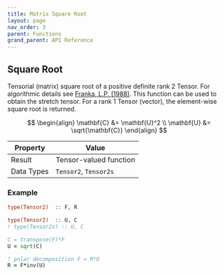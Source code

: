 ```yaml
---
title: Matrix Square Root
layout: page
nav_order: 3
parent: Functions
grand_parent: API Reference
---
```


## Square Root

Tensorial (matrix) square root of a positive definite rank 2 Tensor. For algorithmic details see [Franka, L.P. (1988)](https://inis.iaea.org/search/search.aspx?orig_q=RN:20064555). This function can be used to obtain the stretch tensor. For a rank 1 Tensor (vector), the element-wise square root is returned.

$$
\begin{align}
  \mathbf{C} &= \mathbf{U}^2 \\
  \mathbf{U} &= \sqrt{\mathbf{C}}
\end{align}
$$

| Property   | Value                  |
| ---        | ---                    |
| Result     | Tensor-valued function |
| Data Types | `Tensor2`, `Tensor2s`  |

### Example

```fortran
type(Tensor2)  :: F, R

type(Tensor2)  :: U, C
! type(Tensor2s) :: U, C

C = transpose(F)*F
U = sqrt(C)

! polar decomposition F = R*U
R = F*inv(U)
```

